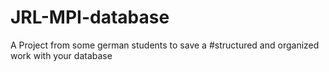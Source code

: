 # JRL-MPI-database
A Project from some german students to save a 
#structured and organized work with your database

